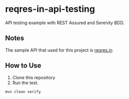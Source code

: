 # reqres-in-api-testing

API testing example with REST Assured and Serenity BDD.

## Notes
The sample API that used for this project is [reqres.in](https://reqres.in/)

## How to Use
1. Clone this repository
2. Run the test.
```shell
mvn clean verify
```